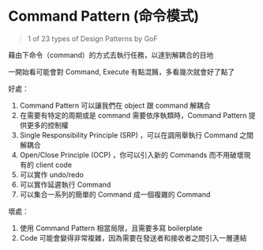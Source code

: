 # Command Pattern (命令模式)

> 1 of 23 types of Design Patterns by GoF

藉由下命令（command）的方式去執行任務，以達到解耦合的目地

一開始看可能會對 Command, Execute 有點混餚，多看幾次就會好了點了

好處：

1. Command Pattern 可以讓我們在 object 跟 command 解耦合
2. 在需要有特定的周期或是 command 需要依序執類時，Command Pattern 提供更多的控制權
3. Single Responsibility Principle (SRP) ，可以在調用舉執行 Command 之間解耦合
4. Open/Close Principle (OCP) ，你可以引入新的 Commands 而不用破壞現有的 client code
5. 可以實作 undo/redo
6. 可以實作延遲執行 Command
7. 可以集合一系列的簡單的 Command 成一個複雜的 Command

壞處：

1. 使用 Command Pattern 相當局限，且需要多寫 boilerplate
2. Code 可能會變得非常複雜，因為需要在發送者和接收者之間引入一層連結
